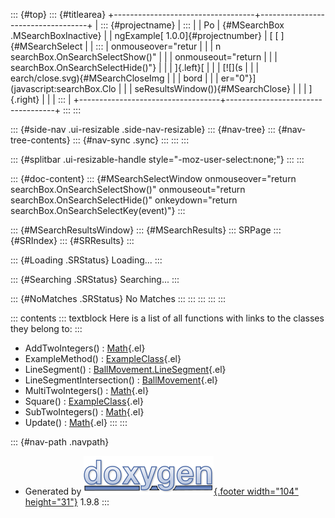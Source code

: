 ::: {#top}
::: {#titlearea}
+-----------------------------------+-----------------------------------+
| ::: {#projectname}                | :::                               |
| Po                                | {#MSearchBox .MSearchBoxInactive} |
| ngExample[ 1.0.0]{#projectnumber} | [ [ ]{#MSearchSelect              |
| :::                               | onmouseover="retur                |
|                                   | n searchBox.OnSearchSelectShow()" |
|                                   | onmouseout="return                |
|                                   |  searchBox.OnSearchSelectHide()"} |
|                                   | ]{.left}[                         |
|                                   | [![](s                            |
|                                   | earch/close.svg){#MSearchCloseImg |
|                                   | bord                              |
|                                   | er="0"}](javascript:searchBox.Clo |
|                                   | seResultsWindow()){#MSearchClose} |
|                                   | ]{.right}                         |
|                                   | :::                               |
+-----------------------------------+-----------------------------------+
:::
:::

::: {#side-nav .ui-resizable .side-nav-resizable}
::: {#nav-tree}
::: {#nav-tree-contents}
::: {#nav-sync .sync}
:::
:::
:::

::: {#splitbar .ui-resizable-handle style="-moz-user-select:none;"}
:::
:::

::: {#doc-content}
::: {#MSearchSelectWindow onmouseover="return searchBox.OnSearchSelectShow()" onmouseout="return searchBox.OnSearchSelectHide()" onkeydown="return searchBox.OnSearchSelectKey(event)"}
:::

::: {#MSearchResultsWindow}
::: {#MSearchResults}
::: SRPage
::: {#SRIndex}
::: {#SRResults}
:::

::: {#Loading .SRStatus}
Loading\...
:::

::: {#Searching .SRStatus}
Searching\...
:::

::: {#NoMatches .SRStatus}
No Matches
:::
:::
:::
:::
:::

::: contents
::: textblock
Here is a list of all functions with links to the classes they belong
to:
:::

-   AddTwoIntegers() : [Math](class_math.html#a7c871f51dfc34ae986cd577e732183ae){.el}
-   ExampleMethod() : [ExampleClass](class_example_class.html#aad2debe13d2dbbdbec0efd46c590f217){.el}
-   LineSegment() : [BallMovement.LineSegment](struct_ball_movement_1_1_line_segment.html#ad2b567b007687d6235085bfb628f6fe8){.el}
-   LineSegmentIntersection() : [BallMovement](class_ball_movement.html#a2c6180a5d985ce8c7c39596ab9e5d9a3){.el}
-   MultiTwoIntegers() : [Math](class_math.html#a56e40797c0abd636af35283f35748f59){.el}
-   Square() : [ExampleClass](class_example_class.html#a1a480cb7ebc79aa436d3db06417d8630){.el}
-   SubTwoIntegers() : [Math](class_math.html#a62b011a90e95facd6ee112bd171bccc0){.el}
-   Update() : [Math](class_math.html#a5f89b21d11567863daecedba91addc11){.el}
:::
:::

::: {#nav-path .navpath}
-   Generated by [![doxygen](doxygen.svg){.footer width="104"
    height="31"}](https://www.doxygen.org/index.html) 1.9.8
:::
